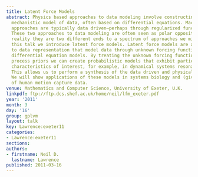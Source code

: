 ```yaml
---
title: Latent Force Models
abstract: Physics based approaches to data modeling involve constructing an accurate
  mechanistic model of data, often based on differential equations. Machine learning
  approaches are typically data driven—perhaps through regularized function approximation.
  These two approaches to data modeling are often seen as polar opposites, but in
  reality they are two different ends to a spectrum of approaches we might take. In
  this talk we introduce latent force models. Latent force models are a new approach
  to data representation that model data through unknown forcing functions that drive
  differential equation models. By treating the unknown forcing functions with Gaussian
  process priors we can create probabilistic models that exhibit particular physical
  characteristics of interest, for example, in dynamical systems resonance and inertia.
  This allows us to perform a synthesis of the data driven and physical modeling paradigms.
  We will show applications of these models in systems biology and (given time) modelling
  of human motion capture data.
venue: Mathematics and Computer Science, University of Exeter, U.K.
linkpdf: ftp://ftp.dcs.shef.ac.uk/home/neil/lfm_exeter.pdf
year: '2011'
month: 3
day: '16'
group: gplvm
layout: talk
key: Lawrence:exeter11
categories:
- Lawrence:exeter11
sections: 
authors:
- firstname: Neil D.
  lastname: Lawrence
published: 2011-03-16
---
```

